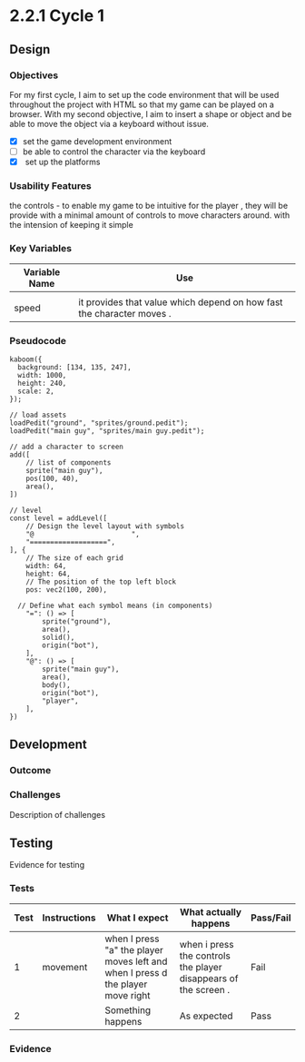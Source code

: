 # 2.2.1 Cycle 1

##

## Design

### Objectives

For my first cycle, I aim to set up the code environment that will be used throughout the project with  HTML so that my game can be played on a browser. With my second objective, I aim to insert a shape or object and be able to move the object via a keyboard without issue. &#x20;

* [x] set the game development environment
* [ ] be able to control the character via the keyboard&#x20;
* [x] &#x20;set up the platforms&#x20;

### Usability Features

the controls - to enable my game to be intuitive for the player , they will be provide with a minimal amount of controls to move characters around. with the intension of keeping it simple &#x20;

### Key Variables

| Variable Name | Use                                                                   |
| ------------- | --------------------------------------------------------------------- |
|               |                                                                       |
| speed         | it provides that value which depend on how fast the character moves . |

### Pseudocode

```
kaboom({
  background: [134, 135, 247],
  width: 1000,
  height: 240,
  scale: 2,
});

// load assets
loadPedit("ground", "sprites/ground.pedit");
loadPedit("main guy", "sprites/main guy.pedit");

// add a character to screen
add([
	// list of components
	sprite("main guy"),
	pos(100, 40),
	area(),
])

// level 
const level = addLevel([
	// Design the level layout with symbols
	"@                        ",
	"===================",
], {
	// The size of each grid
	width: 64,
	height: 64,
	// The position of the top left block
	pos: vec2(100, 200),
	
  // Define what each symbol means (in components)
	"=": () => [
		sprite("ground"),
		area(),
		solid(),
		origin("bot"),
	],
	"@": () => [
		sprite("main guy"),
		area(),
		body(),
		origin("bot"),
		"player",
	],
})
```

## Development

### Outcome

### Challenges

Description of challenges

## Testing

Evidence for testing

### Tests

| Test | Instructions | What I expect                                                                    | What actually happens                                            | Pass/Fail |
| ---- | ------------ | -------------------------------------------------------------------------------- | ---------------------------------------------------------------- | --------- |
| 1    | movement     | when I press "a" the player moves left and when I press d the player move right  | when i press the controls the player disappears of the screen .  | Fail      |
| 2    |              | Something happens                                                                | As expected                                                      | Pass      |

### Evidence
